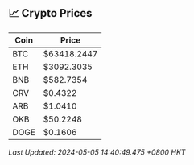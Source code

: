 ## 📈 Crypto Prices

| Coin | Price |
| ---- | ----- |
| BTC | $63418.2447 |
| ETH | $3092.3035 |
| BNB | $582.7354 |
| CRV | $0.4322 |
| ARB | $1.0410 |
| OKB | $50.2248 |
| DOGE | $0.1606 |

_Last Updated: 2024-05-05 14:40:49.475 +0800 HKT_